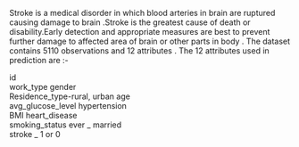 Stroke is a medical  disorder in which blood arteries in brain are ruptured  causing damage to brain .Stroke is the greatest cause of death or disability.Early detection and appropriate measures are best to prevent further damage to affected area of brain or other parts in body . The dataset contains 5110 observations and 12 attributes . 
The 12 attributes used in prediction are :-

id                                        
work_type
gender                                
Residence_type-rural, urban
age                                      
avg_glucose_level
hypertension                      
BMI
heart_disease                    
smoking_status
ever _  married                 
stroke _  1 or 0

